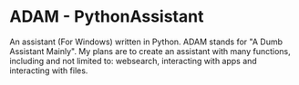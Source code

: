 # ADAM - PythonAssistant
An assistant (For Windows) written in Python. ADAM stands for "A Dumb Assistant Mainly". My plans are to create an assistant with many functions, including and not limited to: websearch, interacting with apps and interacting with files.
